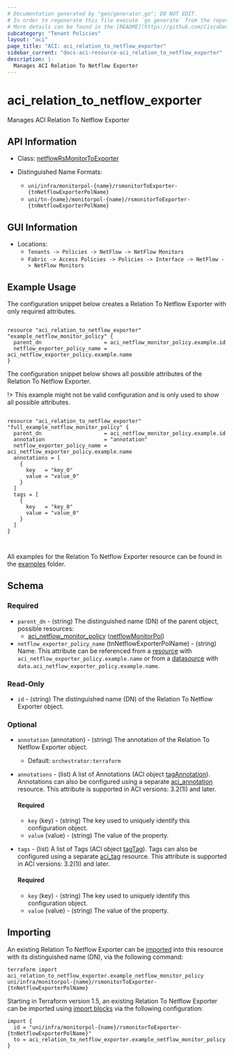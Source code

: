 ```yaml
---
# Documentation generated by "gen/generator.go"; DO NOT EDIT.
# In order to regenerate this file execute `go generate` from the repository root.
# More details can be found in the [README](https://github.com/CiscoDevNet/terraform-provider-aci/blob/master/README.md).
subcategory: "Tenant Policies"
layout: "aci"
page_title: "ACI: aci_relation_to_netflow_exporter"
sidebar_current: "docs-aci-resource-aci_relation_to_netflow_exporter"
description: |-
  Manages ACI Relation To Netflow Exporter
---
```


# aci_relation_to_netflow_exporter #

Manages ACI Relation To Netflow Exporter



## API Information ##

* Class: [netflowRsMonitorToExporter](https://pubhub.devnetcloud.com/media/model-doc-latest/docs/app/index.html#/objects/netflowRsMonitorToExporter/overview)


* Distinguished Name Formats:
  - `uni/infra/monitorpol-{name}/rsmonitorToExporter-{tnNetflowExporterPolName}`
  - `uni/tn-{name}/monitorpol-{name}/rsmonitorToExporter-{tnNetflowExporterPolName}`

## GUI Information ##

* Locations:
  - `Tenants -> Policies -> NetFlow -> NetFlow Monitors`
  - `Fabric -> Access Policies -> Policies -> Interface -> NetFlow -> NetFlow Monitors`

## Example Usage ##

The configuration snippet below creates a Relation To Netflow Exporter with only required attributes.

```hcl

resource "aci_relation_to_netflow_exporter" "example_netflow_monitor_policy" {
  parent_dn                    = aci_netflow_monitor_policy.example.id
  netflow_exporter_policy_name = aci_netflow_exporter_policy.example.name
}

```
The configuration snippet below shows all possible attributes of the Relation To Netflow Exporter.

!> This example might not be valid configuration and is only used to show all possible attributes.

```hcl

resource "aci_relation_to_netflow_exporter" "full_example_netflow_monitor_policy" {
  parent_dn                    = aci_netflow_monitor_policy.example.id
  annotation                   = "annotation"
  netflow_exporter_policy_name = aci_netflow_exporter_policy.example.name
  annotations = [
    {
      key   = "key_0"
      value = "value_0"
    }
  ]
  tags = [
    {
      key   = "key_0"
      value = "value_0"
    }
  ]
}



```

All examples for the Relation To Netflow Exporter resource can be found in the [examples](https://github.com/CiscoDevNet/terraform-provider-aci/tree/master/examples/resources/aci_relation_to_netflow_exporter) folder.

## Schema ##

### Required ###

* `parent_dn` - (string) The distinguished name (DN) of the parent object, possible resources:
  - [aci_netflow_monitor_policy](https://registry.terraform.io/providers/CiscoDevNet/aci/latest/docs/resources/netflow_monitor_policy) ([netflowMonitorPol](https://pubhub.devnetcloud.com/media/model-doc-latest/docs/app/index.html#/objects/netflowMonitorPol/overview))
* `netflow_exporter_policy_name` (tnNetflowExporterPolName) - (string) Name. This attribute can be referenced from a [resource](https://registry.terraform.io/providers/CiscoDevNet/aci/latest/docs/resources/netflow_exporter_policy) with `aci_netflow_exporter_policy.example.name` or from a [datasource](https://registry.terraform.io/providers/CiscoDevNet/aci/latest/docs/data-sources/netflow_exporter_policy) with `data.aci_netflow_exporter_policy.example.name`.

### Read-Only ###

* `id` - (string) The distinguished name (DN) of the Relation To Netflow Exporter object.

### Optional ###
  
* `annotation` (annotation) - (string) The annotation of the Relation To Netflow Exporter object.
  - Default: `orchestrator:terraform`

* `annotations` - (list) A list of Annotations (ACI object [tagAnnotation](https://pubhub.devnetcloud.com/media/model-doc-latest/docs/app/index.html#/objects/tagAnnotation/overview)). Annotations can also be configured using a separate [aci_annotation](https://registry.terraform.io/providers/CiscoDevNet/aci/latest/docs/resources/annotation) resource. This attribute is supported in ACI versions: 3.2(1l) and later.
   
  #### Required ####
  
  * `key` (key) - (string) The key used to uniquely identify this configuration object.
  * `value` (value) - (string) The value of the property.

* `tags` - (list) A list of Tags (ACI object [tagTag](https://pubhub.devnetcloud.com/media/model-doc-latest/docs/app/index.html#/objects/tagTag/overview)). Tags can also be configured using a separate [aci_tag](https://registry.terraform.io/providers/CiscoDevNet/aci/latest/docs/resources/tag) resource. This attribute is supported in ACI versions: 3.2(1l) and later.
   
  #### Required ####
  
  * `key` (key) - (string) The key used to uniquely identify this configuration object.
  * `value` (value) - (string) The value of the property.

## Importing

An existing Relation To Netflow Exporter can be [imported](https://www.terraform.io/docs/import/index.html) into this resource with its distinguished name (DN), via the following command:

```
terraform import aci_relation_to_netflow_exporter.example_netflow_monitor_policy uni/infra/monitorpol-{name}/rsmonitorToExporter-{tnNetflowExporterPolName}
```

Starting in Terraform version 1.5, an existing Relation To Netflow Exporter can be imported
using [import blocks](https://developer.hashicorp.com/terraform/language/import) via the following configuration:

```
import {
  id = "uni/infra/monitorpol-{name}/rsmonitorToExporter-{tnNetflowExporterPolName}"
  to = aci_relation_to_netflow_exporter.example_netflow_monitor_policy
}
```


